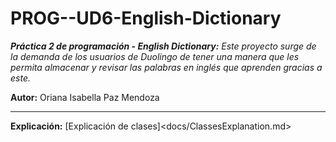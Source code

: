 # PROG--UD6-English-Dictionary

_**Práctica 2 de programación - English Dictionary:** Este proyecto surge de la demanda de los usuarios de Duolingo de tener una manera que les permita almacenar y revisar las palabras en inglés que aprenden gracias a este._

**Autor:** Oriana Isabella Paz Mendoza


------
**Explicación:** [Explicación de clases]<docs/ClassesExplanation.md>

